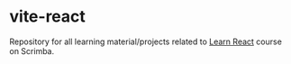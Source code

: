 # vite-react

Repository for all learning material/projects related to [Learn React](https://scrimba.com/learn/learnreact) course on Scrimba.
